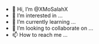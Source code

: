 - 👋 Hi, I’m @XMoSalahX
- 👀 I’m interested in ...
- 🌱 I’m currently learning ...
- 💞️ I’m looking to collaborate on ...
- 📫 How to reach me ...

<!---
XMoSalahX/XMoSalahX is a ✨ special ✨ repository because its `README.md` (this file) appears on your GitHub profile.
You can click the Preview link to take a look at your changes.
--->
